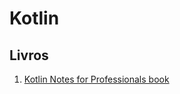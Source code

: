 # Kotlin

## Livros
1. [Kotlin Notes for Professionals book](https://books.goalkicker.com/KotlinBook/)
